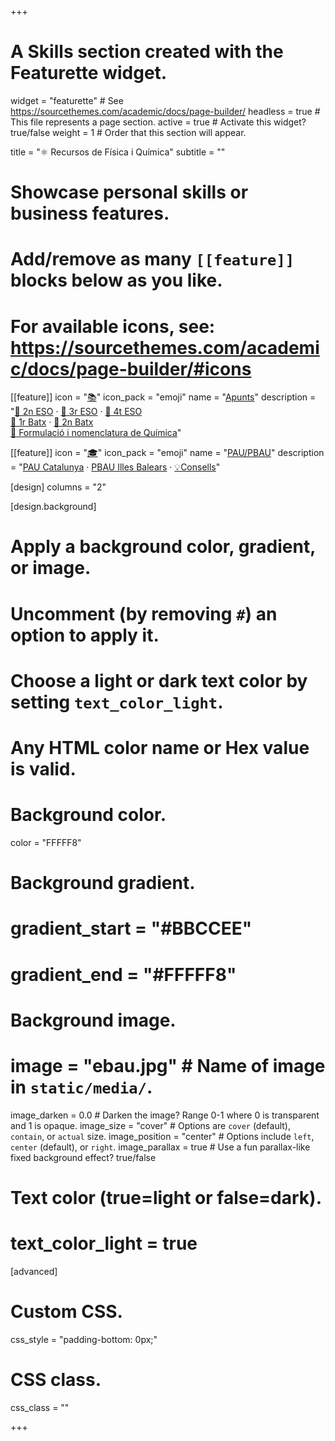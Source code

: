 +++
# A Skills section created with the Featurette widget.
widget = "featurette"  # See https://sourcethemes.com/academic/docs/page-builder/
headless = true  # This file represents a page section.
active = true  # Activate this widget? true/false
weight = 1  # Order that this section will appear.

title = "⚛️ Recursos de Física i Química"
subtitle = ""

# Showcase personal skills or business features.
# 
# Add/remove as many `[[feature]]` blocks below as you like.
# 
# For available icons, see: https://sourcethemes.com/academic/docs/page-builder/#icons

[[feature]]
  icon = "[📚](apunts)"
  icon_pack = "emoji"
  name = "[Apunts](apunts)"
  description = "[📗 2n ESO](apunts/2eso) · [📘 3r ESO](apunts/3eso) · [📙 4t ESO](apunts/4eso) <br> [📕 1r Batx](apunts/1batx) · [📓 2n Batx](apunts/2batx) <br> [📔 Formulació i nomenclatura de Química](apunts/formulacio-nomenclatura-quimica)"
  
[[feature]]
  icon = "[🎓](pau-pbau)"
  icon_pack = "emoji"
  name = "[PAU/PBAU](pau-pbau)"
  description = "[PAU Catalunya](pau-pbau/catalunya) · [PBAU Illes Balears](pau-pbau/illes-balears) · [💡Consells](pau-pbau/consells)"

[design]
  columns = "2"

[design.background]
  # Apply a background color, gradient, or image.
  #   Uncomment (by removing `#`) an option to apply it.
  #   Choose a light or dark text color by setting `text_color_light`.
  #   Any HTML color name or Hex value is valid.
  
  # Background color.
  color = "FFFFF8"
  
  # Background gradient.
  # gradient_start = "#BBCCEE"
  # gradient_end = "#FFFFF8"
  
  # Background image.
  # image = "ebau.jpg"  # Name of image in `static/media/`.
  image_darken = 0.0  # Darken the image? Range 0-1 where 0 is transparent and 1 is opaque.
  image_size = "cover"  #  Options are `cover` (default), `contain`, or `actual` size.
  image_position = "center"  # Options include `left`, `center` (default), or `right`.
  image_parallax = true  # Use a fun parallax-like fixed background effect? true/false

  # Text color (true=light or false=dark).
  # text_color_light = true    

[advanced]
 # Custom CSS. 
 css_style = "padding-bottom: 0px;"
 
 # CSS class.
 css_class = ""

+++